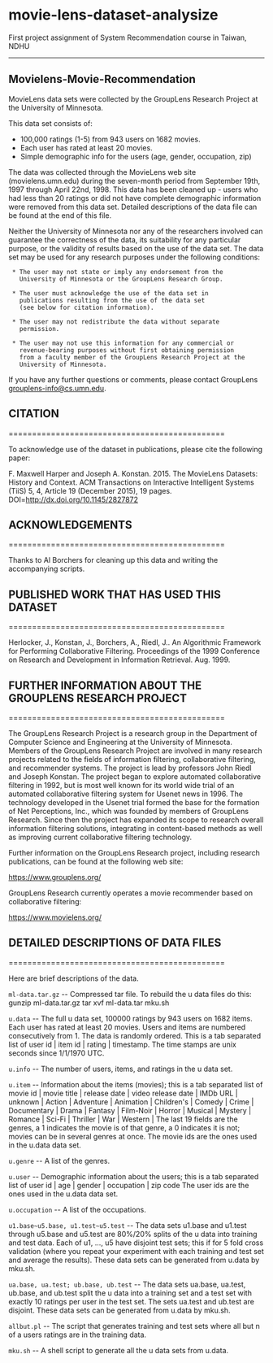 # movie-lens-dataset-analysize

First project assignment of System Recommendation course in Taiwan, NDHU

----

## Movielens-Movie-Recommendation

MovieLens data sets were collected by the GroupLens Research Project
at the University of Minnesota.

This data set consists of:

* 100,000 ratings (1-5) from 943 users on 1682 movies.
* Each user has rated at least 20 movies.
* Simple demographic info for the users (age, gender, occupation, zip)

The data was collected through the MovieLens web site
(movielens.umn.edu) during the seven-month period from September 19th,
1997 through April 22nd, 1998. This data has been cleaned up - users
who had less than 20 ratings or did not have complete demographic
information were removed from this data set. Detailed descriptions of
the data file can be found at the end of this file.

Neither the University of Minnesota nor any of the researchers
involved can guarantee the correctness of the data, its suitability
for any particular purpose, or the validity of results based on the
use of the data set.  The data set may be used for any research
purposes under the following conditions:

     * The user may not state or imply any endorsement from the
       University of Minnesota or the GroupLens Research Group.

     * The user must acknowledge the use of the data set in
       publications resulting from the use of the data set
       (see below for citation information).

     * The user may not redistribute the data without separate
       permission.

     * The user may not use this information for any commercial or
       revenue-bearing purposes without first obtaining permission
       from a faculty member of the GroupLens Research Project at the
       University of Minnesota.

If you have any further questions or comments, please contact GroupLens
<grouplens-info@cs.umn.edu>.

## CITATION

==============================================

To acknowledge use of the dataset in publications, please cite the
following paper:

F. Maxwell Harper and Joseph A. Konstan. 2015. The MovieLens Datasets:
History and Context. ACM Transactions on Interactive Intelligent
Systems (TiiS) 5, 4, Article 19 (December 2015), 19 pages.
DOI=<http://dx.doi.org/10.1145/2827872>

## ACKNOWLEDGEMENTS

==============================================

Thanks to Al Borchers for cleaning up this data and writing the
accompanying scripts.

## PUBLISHED WORK THAT HAS USED THIS DATASET

==============================================

Herlocker, J., Konstan, J., Borchers, A., Riedl, J.. An Algorithmic
Framework for Performing Collaborative Filtering. Proceedings of the
1999 Conference on Research and Development in Information
Retrieval. Aug. 1999.

## FURTHER INFORMATION ABOUT THE GROUPLENS RESEARCH PROJECT

==============================================

The GroupLens Research Project is a research group in the Department
of Computer Science and Engineering at the University of Minnesota.
Members of the GroupLens Research Project are involved in many
research projects related to the fields of information filtering,
collaborative filtering, and recommender systems. The project is lead
by professors John Riedl and Joseph Konstan. The project began to
explore automated collaborative filtering in 1992, but is most well
known for its world wide trial of an automated collaborative filtering
system for Usenet news in 1996.  The technology developed in the
Usenet trial formed the base for the formation of Net Perceptions,
Inc., which was founded by members of GroupLens Research. Since then
the project has expanded its scope to research overall information
filtering solutions, integrating in content-based methods as well as
improving current collaborative filtering technology.

Further information on the GroupLens Research project, including
research publications, can be found at the following web site:

<https://www.grouplens.org/>

GroupLens Research currently operates a movie recommender based on
collaborative filtering:

<https://www.movielens.org/>

## DETAILED DESCRIPTIONS OF DATA FILES

==============================================

Here are brief descriptions of the data.

`ml-data.tar.gz` -- Compressed tar file.  To rebuild the u data files do this:
gunzip ml-data.tar.gz
tar xvf ml-data.tar
mku.sh

`u.data` -- The full u data set, 100000 ratings by 943 users on 1682 items.
Each user has rated at least 20 movies.  Users and items are
numbered consecutively from 1.  The data is randomly
ordered. This is a tab separated list of
user id | item id | rating | timestamp.
The time stamps are unix seconds since 1/1/1970 UTC.

`u.info` -- The number of users, items, and ratings in the u data set.

`u.item` -- Information about the items (movies); this is a tab separated
list of
movie id | movie title | release date | video release date |
IMDb URL | unknown | Action | Adventure | Animation |
Children's | Comedy | Crime | Documentary | Drama | Fantasy |
Film-Noir | Horror | Musical | Mystery | Romance | Sci-Fi |
Thriller | War | Western |
The last 19 fields are the genres, a 1 indicates the movie
is of that genre, a 0 indicates it is not; movies can be in
several genres at once.
The movie ids are the ones used in the u.data data set.

`u.genre` -- A list of the genres.

`u.user` -- Demographic information about the users; this is a tab
separated list of
user id | age | gender | occupation | zip code
The user ids are the ones used in the u.data data set.

`u.occupation` -- A list of the occupations.

`u1.base~u5.base, u1.test~u5.test` -- The data sets u1.base and u1.test through u5.base and u5.test
are 80%/20% splits of the u data into training and test data.
Each of u1, ..., u5 have disjoint test sets; this if for
5 fold cross validation (where you repeat your experiment
with each training and test set and average the results).
These data sets can be generated from u.data by mku.sh.

`ua.base, ua.test; ub.base, ub.test` -- The data sets ua.base, ua.test, ub.base, and ub.test
split the u data into a training set and a test set with
exactly 10 ratings per user in the test set.  The sets
ua.test and ub.test are disjoint.  These data sets can
be generated from u.data by mku.sh.

`allbut.pl` -- The script that generates training and test sets where
all but n of a users ratings are in the training data.

`mku.sh` -- A shell script to generate all the u data sets from u.data.
